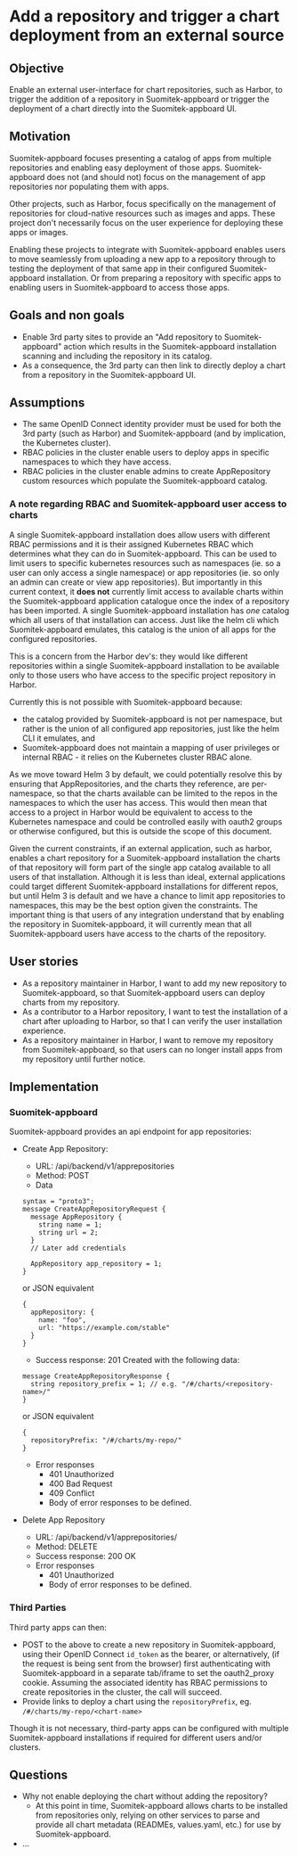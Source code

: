 # Add a repository and trigger a chart deployment from an external source

## Objective

Enable an external user-interface for chart repositories, such as Harbor, to trigger the addition of a repository in Suomitek-appboard or trigger the deployment of a chart directly into the Suomitek-appboard UI.

## Motivation

Suomitek-appboard focuses presenting a catalog of apps from multiple repositories and enabling easy deployment of those apps. Suomitek-appboard does not (and should not) focus on the management of app repositories nor populating them with apps.

Other projects, such as Harbor, focus specifically on the management of repositories for cloud-native resources such as images and apps. These project don't necessarily focus on the user experience for deploying these apps or images.

Enabling these projects to integrate with Suomitek-appboard enables users to move seamlessly from uploading a new app to a repository through to testing the deployment of that same app in their configured Suomitek-appboard installation. Or from preparing a repository with specific apps to enabling users in Suomitek-appboard to access those apps.

## Goals and non goals

* Enable 3rd party sites to provide an "Add repository to Suomitek-appboard" action which results in the Suomitek-appboard installation scanning and including the repository in its catalog.
* As a consequence, the 3rd party can then link to directly deploy a chart from a repository in the Suomitek-appboard UI.

## Assumptions
 - The same OpenID Connect identity provider must be used for both the 3rd party (such as Harbor) and Suomitek-appboard (and by implication, the Kubernetes cluster).
 - RBAC policies in the cluster enable users to deploy apps in specific namespaces to which they have access.
 - RBAC policies in the cluster enable admins to create AppRepository custom resources which populate the Suomitek-appboard catalog.

### A note regarding RBAC and Suomitek-appboard user access to charts

A single Suomitek-appboard installation does allow users with different RBAC permissions and it is their assigned Kubernetes RBAC which determines what they can do in Suomitek-appboard. This can be used to limit users to specific kubernetes resources such as namespaces (ie. so a user can only access a single namespace) or app repositories (ie. so only an admin can create or view app repositories). But importantly in this current context, it **does not** currently limit access to available charts within the Suomitek-appboard application catalogue once the index of a repository has been imported. A single Suomitek-appboard installation has *one* catalog which all users of that installation can access. Just like the helm cli which Suomitek-appboard emulates, this catalog is the union of all apps for the configured repositories.

This is a concern from the Harbor dev's: they would like different repositories within a single Suomitek-appboard installation to be available only to those users who have access to the specific project repository in Harbor.

Currently this is not possible with Suomitek-appboard because:
 * the catalog provided by Suomitek-appboard is not per namespace, but rather is the union of all configured app repositories, just like the helm CLI it emulates, and
 * Suomitek-appboard does not maintain a mapping of user privileges or internal RBAC - it relies on the Kubernetes cluster RBAC alone.
 
As we move toward Helm 3 by default, we could potentially resolve this by ensuring that AppRepositories, and the charts they reference, are per-namespace, so that the charts available can be limited to the repos in the namespaces to which the user has access. This would then mean that access to a project in Harbor would be equivalent to access to the Kubernetes namespace and could be controlled easily with oauth2 groups or otherwise configured, but this is outside the scope of this document.

Given the current constraints, if an external application, such as harbor, enables a chart repository for a Suomitek-appboard installation the charts of that repository will form part of the single app catalog available to all users of that installation. Although it is less than ideal, external applications could target different Suomitek-appboard installations for different repos, but until Helm 3 is default and we have a chance to limit app repositories to namespaces, this may be the best option given the constraints. The important thing is that users of any integration understand that by enabling the repository in Suomitek-appboard, it will currently mean that all Suomitek-appboard users have access to the charts of the repository.

## User stories

* As a repository maintainer in Harbor, I want to add my new repository to Suomitek-appboard, so that Suomitek-appboard users can deploy charts from my repository.
* As a contributor to a Harbor repository, I want to test the installation of a chart after uploading to Harbor, so that I can verify the user installation experience.
* As a repository maintainer in Harbor, I want to remove my repository from Suomitek-appboard, so that users can no longer install apps from my repository until further notice. 

## Implementation

### Suomitek-appboard
Suomitek-appboard provides an api endpoint for app repositories:
 * Create App Repository:
   - URL: /api/backend/v1/apprepositories
   - Method: POST
   - Data
   ```
   syntax = "proto3";
   message CreateAppRepositoryRequest {
     message AppRepository {
       string name = 1;
       string url = 2;
     }
     // Later add credentials

     AppRepository app_repository = 1;
   }
   ```
   or JSON equivalent
   ```
   {
     appRepository: {
       name: "foo",
       url: "https://example.com/stable"
     }
   }
   ```
   - Success response: 201 Created with the following data:
   ```
   message CreateAppRepositoryResponse {
     string repository_prefix = 1; // e.g. "/#/charts/<repository-name>/"
   }
   ```
   or JSON equivalent
   ```
   {
     repositoryPrefix: "/#/charts/my-repo/"
   }
   ```
   - Error responses
     - 401 Unauthorized
     - 400 Bad Request
     - 409 Conflict
     - Body of error responses to be defined.

* Delete App Repository
   - URL: /api/backend/v1/apprepositories/<app-repo-name>
   - Method: DELETE
   - Success response: 200 OK
   - Error responses
     - 401 Unauthorized
     - Body of error responses to be defined.

### Third Parties
Third party apps can then:

 * POST to the above to create a new repository in Suomitek-appboard, using their OpenID Connect `id_token` as the bearer, or alternatively, (if the request is being sent from the browser) first authenticating with Suomitek-appboard in a separate tab/iframe to set the oauth2_proxy cookie. Assuming the associated identity has RBAC permissions to create repositories in the cluster, the call will succeed.
 * Provide links to deploy a chart using the `repositoryPrefix`, eg. `/#/charts/my-repo/<chart-name>`

 Though it is not necessary, third-party apps can be configured with multiple Suomitek-appboard installations if required for different users and/or clusters.

## Questions

* Why not enable deploying the chart without adding the repository?
  - At this point in time, Suomitek-appboard allows charts to be installed from repositories only, relying on other services to parse and provide all chart metadata (READMEs, values.yaml, etc.) for use by Suomitek-appboard.
* ...
